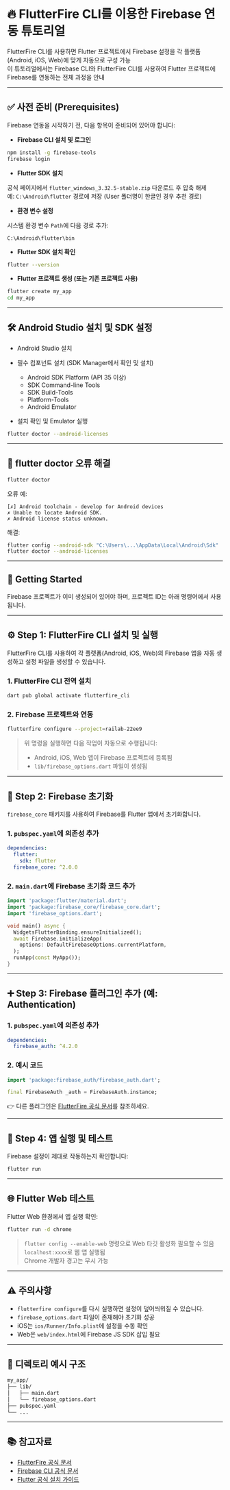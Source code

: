 # 🔥 FlutterFire CLI를 이용한 Firebase 연동 튜토리얼

FlutterFire CLI를 사용하면 Flutter 프로젝트에서 Firebase 설정을 각 플랫폼(Android, iOS, Web)에 맞게 자동으로 구성 가능  
이 튜토리얼에서는 Firebase CLI와 FlutterFire CLI를 사용하여 Flutter 프로젝트에 Firebase를 연동하는 전체 과정을 안내

---

## ✅ 사전 준비 (Prerequisites)

Firebase 연동을 시작하기 전, 다음 항목이 준비되어 있어야 합니다:

- **Firebase CLI 설치 및 로그인**

```bash
npm install -g firebase-tools
firebase login
```

- **Flutter SDK 설치**

공식 페이지에서 `flutter_windows_3.32.5-stable.zip` 다운로드 후 압축 해제  
예: `C:\Android\flutter` 경로에 저장 (User 폴더명이 한글인 경우 추천 경로)

- **환경 변수 설정**

시스템 환경 변수 `Path`에 다음 경로 추가:

```text
C:\Android\flutter\bin
```

- **Flutter SDK 설치 확인**

```bash
flutter --version
```

- **Flutter 프로젝트 생성 (또는 기존 프로젝트 사용)**

```bash
flutter create my_app
cd my_app
```

---

## 🛠 Android Studio 설치 및 SDK 설정

- Android Studio 설치
- 필수 컴포넌트 설치 (SDK Manager에서 확인 및 설치)

  - Android SDK Platform (API 35 이상)
  - SDK Command-line Tools
  - SDK Build-Tools
  - Platform-Tools
  - Android Emulator

- 설치 확인 및 Emulator 실행

```bash
flutter doctor --android-licenses
```

---

## 🐛 flutter doctor 오류 해결

```bash
flutter doctor
```

오류 예:

```
[✗] Android toolchain - develop for Android devices
✗ Unable to locate Android SDK.
✗ Android license status unknown.
```

해결:

```bash
flutter config --android-sdk "C:\Users\...\AppData\Local\Android\Sdk"
flutter doctor --android-licenses
```

---

## 🚀 Getting Started

Firebase 프로젝트가 이미 생성되어 있어야 하며, 프로젝트 ID는 아래 명령어에서 사용됩니다.

---

## ⚙️ Step 1: FlutterFire CLI 설치 및 실행

FlutterFire CLI를 사용하여 각 플랫폼(Android, iOS, Web)의 Firebase 앱을 자동 생성하고 설정 파일을 생성할 수 있습니다.

### 1. FlutterFire CLI 전역 설치

```bash
dart pub global activate flutterfire_cli
```

### 2. Firebase 프로젝트와 연동

```bash
flutterfire configure --project=railab-22ee9
```

> 위 명령을 실행하면 다음 작업이 자동으로 수행됩니다:
>
> - Android, iOS, Web 앱이 Firebase 프로젝트에 등록됨  
> - `lib/firebase_options.dart` 파일이 생성됨

---

## 🔧 Step 2: Firebase 초기화

`firebase_core` 패키지를 사용하여 Firebase를 Flutter 앱에서 초기화합니다.

### 1. `pubspec.yaml`에 의존성 추가

```yaml
dependencies:
  flutter:
    sdk: flutter
  firebase_core: ^2.0.0
```

### 2. `main.dart`에 Firebase 초기화 코드 추가

```dart
import 'package:flutter/material.dart';
import 'package:firebase_core/firebase_core.dart';
import 'firebase_options.dart';

void main() async {
  WidgetsFlutterBinding.ensureInitialized();
  await Firebase.initializeApp(
    options: DefaultFirebaseOptions.currentPlatform,
  );
  runApp(const MyApp());
}
```

---

## ➕ Step 3: Firebase 플러그인 추가 (예: Authentication)

### 1. `pubspec.yaml`에 의존성 추가

```yaml
dependencies:
  firebase_auth: ^4.2.0
```

### 2. 예시 코드

```dart
import 'package:firebase_auth/firebase_auth.dart';

final FirebaseAuth _auth = FirebaseAuth.instance;
```

👉 다른 플러그인은 [FlutterFire 공식 문서](https://firebase.flutter.dev/docs/overview)를 참조하세요.

---

## 🧪 Step 4: 앱 실행 및 테스트

Firebase 설정이 제대로 작동하는지 확인합니다:

```bash
flutter run
```

---

## 🌐 Flutter Web 테스트

Flutter Web 환경에서 앱 실행 확인:

```bash
flutter run -d chrome
```

> `flutter config --enable-web` 명령으로 Web 타깃 활성화 필요할 수 있음  
> `localhost:xxxx`로 웹 앱 실행됨  
> Chrome 개발자 경고는 무시 가능

---

## ⚠️ 주의사항

- `flutterfire configure`를 다시 실행하면 설정이 덮어씌워질 수 있습니다.
- `firebase_options.dart` 파일이 존재해야 초기화 성공
- iOS는 `ios/Runner/Info.plist`에 설정을 수동 확인
- Web은 `web/index.html`에 Firebase JS SDK 삽입 필요

---

## 📁 디렉토리 예시 구조

```bash
my_app/
├── lib/
│   ├── main.dart
│   └── firebase_options.dart
├── pubspec.yaml
└── ...
```

---

## 📚 참고자료

- [FlutterFire 공식 문서](https://firebase.flutter.dev)
- [Firebase CLI 공식 문서](https://firebase.google.com/docs/cli)
- [Flutter 공식 설치 가이드](https://docs.flutter.dev/get-started/install)
